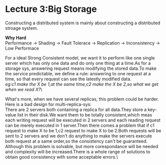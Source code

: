# Lecture 3:Big Storage
Constructing a distributed system is mainly about constructing a distributed stroage system.

**Why Hard**\
Performance -> Shading -> Fault Tolerace -> Replication -> Inconsistency -> Low Performace

For a ideal Strong Consistent model, we want it to perform like one single server which has only one data and do only one thing at a time.As for a storage sys, answering request means modifying the stored data.To make the service predictable, we define a rule: answering to one request at a time, so that every request can see the latestly modified data.\
*eg:c1 make the X be 1,at the same time,c2 make the X be 2,so what we get when we read X?*\

What's more, when we have several replicas, this problem could be harder.\
Here is a bad design for multi-replica-sys:\
There are 2 servers both containing a replica for all data.They store a key-value list in their disk.We want them to be totally consistent,which meas each writing request will be executed in 2 servers and each reading request can be merely executed in 1 server.Then there comes a problem that if c1 request to make X to be 1,c2 request to make X to be 2.Both requests will be sent to 2 servers and we don't do anything to make the servers execute both request at a same order,so the consistency can't be guaranteed.\
Although this problem is solvable, but more corespondance will be needed and complexity will be increased.There is a whole range of solutions to obtain good consistency with some acceptable errors.\
